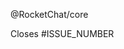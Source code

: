 [instruction]: # (Keep the line below to notify all core developers about this new PR)
@RocketChat/core 

[instruction]: # (Inform the issue number that this PR closes, or remove the line below)
Closes #ISSUE_NUMBER

[instruction]: # (Tell us more about your PR)
